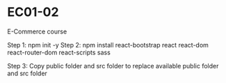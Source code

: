 # EC01-02
E-Commerce course

Step 1:
  npm init -y
Step 2:
  npm install react-bootstrap react react-dom react-router-dom react-scripts sass
  
Step 3:
  Copy public folder and src folder to replace available public folder and src folder
